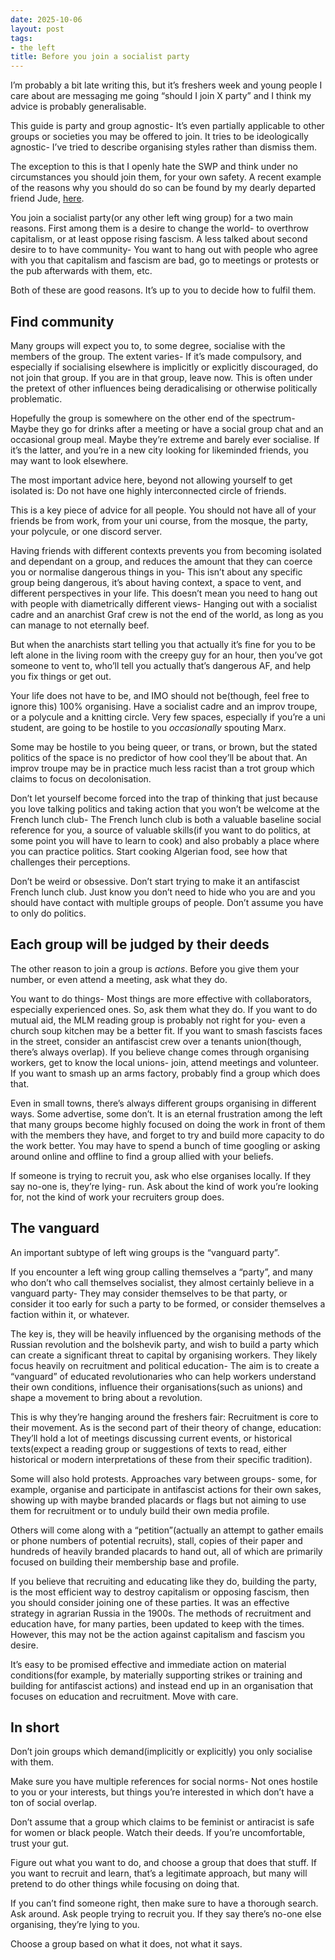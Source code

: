 ```yaml
---
date: 2025-10-06
layout: post
tags:
- the left
title: Before you join a socialist party
---
```


I’m probably a bit late writing this, but it’s freshers week and young people I care about are messaging me going “should I join X party” and I think my advice is probably generalisable.

This guide is party and group agnostic- It’s even partially applicable to other groups or societies you may be offered to join. It tries to be ideologically agnostic- I’ve tried to describe organising styles rather than dismiss them. 

The exception to this is that I openly hate the SWP and think under no circumstances you should join them, for your own safety. A recent example of the reasons why you should do so can be found by my dearly departed friend Jude, [here](https://www.tumblr.com/swp2023/746919391301648384/swp-account?source=share).

You join a socialist party(or any other left wing group) for a two main reasons. First among them is a desire to change the world- to overthrow capitalism, or at least oppose rising fascism. A less talked about second desire to to have community- You want to hang out with people who agree with you that capitalism and fascism are bad, go to meetings or protests or the pub afterwards with them, etc. 

Both of these are good reasons. It’s up to you to decide how to fulfil them. 

## Find community

Many groups will expect you to, to some degree, socialise with the members of the group. The extent varies- If it’s made compulsory, and especially if socialising elsewhere is implicitly or explicitly discouraged, do not join that group. If you are in that group, leave now. This is often under the pretext of other influences being deradicalising or otherwise politically problematic. 

Hopefully the group is somewhere on the other end of the spectrum- Maybe they go for drinks after a meeting or have a social group chat and an occasional group meal. Maybe they’re extreme and barely ever socialise. If it’s the latter, and you’re in a new city looking for likeminded friends, you may want to look elsewhere. 

The most important advice here, beyond not allowing yourself to get isolated is: Do not have one highly interconnected circle of friends. 

This is a key piece of advice for all people. You should not have all of your friends be from work, from your uni course, from the mosque, the party, your polycule, or one discord server. 

Having friends with different contexts prevents you from becoming isolated and dependant on a group, and reduces the amount that they can coerce you or normalise dangerous things in you- This isn’t about any specific group being dangerous, it’s about having context, a space to vent, and different perspectives in your life. This doesn’t mean you need to hang out with people with diametrically different views- Hanging out with a socialist cadre and an anarchist Graf crew is not the end of the world, as long as you can manage to not eternally beef. 

But when the anarchists start telling you that actually it’s fine for you to be left alone in the living room with the creepy guy for an hour, then you’ve got someone to vent to, who’ll tell you actually that’s dangerous AF, and help you fix things or get out. 

Your life does not have to be, and IMO should not be(though, feel free to ignore this) 100% organising. Have a socialist cadre and an improv troupe, or a polycule and a knitting circle. Very few spaces, especially if you’re a uni student, are going to be hostile to you _occasionally_ spouting Marx. 

Some may be hostile to you being queer, or trans, or brown, but the stated politics of the space is no predictor of how cool they’ll be about that. An improv troupe may be in practice much less racist than a trot group which claims to focus on decolonisation. 

Don’t let yourself become forced into the trap of thinking that just because you love talking politics and taking action that you won’t be welcome at the French lunch club- The French lunch club is both a valuable baseline social reference for you, a source of valuable skills(if you want to do politics, at some point you will have to learn to cook) and also probably a place where you can practice politics. Start cooking Algerian food, see how that challenges their perceptions. 

Don’t be weird or obsessive. Don’t start trying to make it an antifascist French lunch club. Just know you don’t need to hide who you are and you should have contact with multiple groups of people. Don’t assume you have to only do politics. 

## Each group will be judged by their deeds

The other reason to join a group is _actions_. Before you give them your number, or even attend a meeting, ask what they do. 

You want to do things- Most things are more effective with collaborators, especially experienced ones. So, ask them what they do. If you want to do mutual aid, the MLM reading group is probably not right for you- even a church soup kitchen may be a better fit. If you want to smash fascists faces in the street, consider an antifascist crew over a tenants union(though, there’s always overlap). If you believe change comes through organising workers, get to know the local unions- join, attend meetings and volunteer. If you want to smash up an arms factory, probably find a group which does that.

Even in small towns, there’s always different groups organising in different ways. Some advertise, some don’t. It is an eternal frustration among the left that many groups become highly focused on doing the work in front of them with the members they have, and forget to try and build more capacity to do the work better. You may have to spend a bunch of time googling or asking around online and offline to find a group allied with your beliefs. 

If someone is trying to recruit you, ask who else organises locally. If they say no-one is, they’re lying- run. Ask about the kind of work you’re looking for, not the kind of work your recruiters group does.

## The vanguard

An important subtype of left wing groups is the “vanguard party”.

If you encounter a left wing group calling themselves a “party”, and many who don’t who call themselves socialist, they almost certainly believe in a vanguard party- They may consider themselves to be that party, or consider it too early for such a party to be formed, or consider themselves a faction within it, or whatever. 

The key is, they will be heavily influenced by the organising methods of the Russian revolution and the bolshevik party, and wish to build a party which can create a significant threat to capital by organising workers. They likely focus heavily on recruitment and political education- The aim is to create a “vanguard” of educated revolutionaries who can help workers understand their own conditions, influence their organisations(such as unions) and shape a movement to bring about a revolution. 

This is why they’re hanging around the freshers fair: Recruitment is core to their movement. As is the second part of their theory of change, education: They’ll hold a lot of meetings discussing current events, or historical texts(expect a reading group or suggestions of texts to read, either historical or modern interpretations of these from their specific tradition). 

Some will also hold protests. Approaches vary between groups- some, for example, organise and participate in antifascist actions for their own sakes, showing up with maybe branded placards or flags but not aiming to use them for recruitment or to unduly build their own media profile. 

Others will come along with a “petition”(actually an attempt to gather emails or phone numbers of potential recruits), stall, copies of their paper and hundreds of heavily branded placards to hand out, all of which are primarily focused on building their membership base and profile. 

If you believe that recruiting and educating like they do, building the party, is the most efficient way to destroy capitalism or opposing fascism, then you should consider joining one of these parties. It was an effective strategy in agrarian Russia in the 1900s. The methods of recruitment and education have, for many parties, been updated to keep with the times. However, this may not be the action against capitalism and fascism you desire. 

It’s easy to be promised effective and immediate action on material conditions(for example, by materially supporting strikes or training and building for antifascist actions) and instead end up in an organisation that focuses on education and recruitment. Move with care.

## In short

Don’t join groups which demand(implicitly or explicitly) you only socialise with them. 

Make sure you have multiple references for social norms- Not ones hostile to you or your interests, but things you’re interested in which don’t have a ton of social overlap.

Don’t assume that a group which claims to be feminist or antiracist is safe for women or black people. Watch their deeds. If you’re uncomfortable, trust your gut.

Figure out what you want to do, and choose a group that does that stuff. If you want to recruit and learn, that’s a legitimate approach, but many will pretend to do other things while focusing on doing that. 

If you can’t find someone right, then make sure to have a thorough search. Ask around. Ask people trying to recruit you. If they say there’s no-one else organising, they’re lying to you.

Choose a group based on what it does, not what it says.

